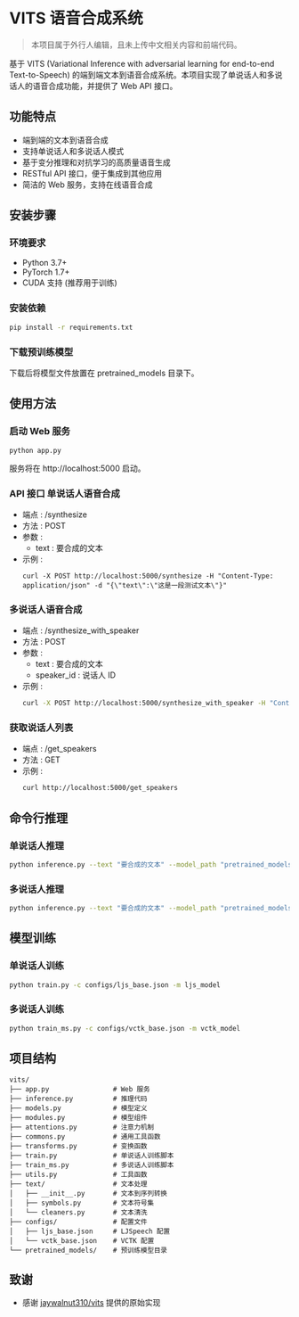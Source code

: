 # VITS 语音合成系统

> 本项目属于外行人编辑，且未上传中文相关内容和前端代码。

基于 VITS (Variational Inference with adversarial learning for end-to-end Text-to-Speech) 的端到端文本到语音合成系统。本项目实现了单说话人和多说话人的语音合成功能，并提供了 Web API 接口。

## 功能特点

- 端到端的文本到语音合成
- 支持单说话人和多说话人模式
- 基于变分推理和对抗学习的高质量语音生成
- RESTful API 接口，便于集成到其他应用
- 简洁的 Web 服务，支持在线语音合成

## 安装步骤

### 环境要求

- Python 3.7+
- PyTorch 1.7+
- CUDA 支持 (推荐用于训练)

### 安装依赖

```bash
pip install -r requirements.txt
```

### 下载预训练模型
下载后将模型文件放置在 pretrained_models 目录下。

## 使用方法
### 启动 Web 服务
```
python app.py
```

服务将在 http://localhost:5000 启动。

### API 接口 单说话人语音合成
- 端点 : /synthesize
- 方法 : POST
- 参数 :
  - text : 要合成的文本
- 示例 :
  ```
  curl -X POST http://localhost:5000/synthesize -H "Content-Type: application/json" -d "{\"text\":\"这是一段测试文本\"}"
  ```
### 多说话人语音合成
- 端点 : /synthesize_with_speaker
- 方法 : POST
- 参数 :
  - text : 要合成的文本
  - speaker_id : 说话人 ID
- 示例 :
  ```bash
  curl -X POST http://localhost:5000/synthesize_with_speaker -H "Content-Type: application/json" -d "{\"text\":\"这是一段测试文本\",\"speaker_id\":0}"
  ```
### 获取说话人列表
- 端点 : /get_speakers
- 方法 : GET
- 示例 :
  ```bash
  curl http://localhost:5000/get_speakers
  ```
## 命令行推理
### 单说话人推理
```bash
python inference.py --text "要合成的文本" --model_path "pretrained_models/single_speaker_model.pth" --config_path "configs/ljs_base.json" --output_wav "output.wav"
```
### 多说话人推理
```bash
python inference.py --text "要合成的文本" --model_path "pretrained_models/multi_speaker_model.pth" --config_path "configs/vctk_base.json" --output_wav "output.wav" --speaker_id 0
```
## 模型训练
### 单说话人训练
```bash
python train.py -c configs/ljs_base.json -m ljs_model
```

### 多说话人训练
```bash
python train_ms.py -c configs/vctk_base.json -m vctk_model
```

## 项目结构
```plaintext
vits/
├── app.py                # Web 服务
├── inference.py          # 推理代码
├── models.py             # 模型定义
├── modules.py            # 模型组件
├── attentions.py         # 注意力机制
├── commons.py            # 通用工具函数
├── transforms.py         # 变换函数
├── train.py              # 单说话人训练脚本
├── train_ms.py           # 多说话人训练脚本
├── utils.py              # 工具函数
├── text/                 # 文本处理
│   ├── __init__.py       # 文本到序列转换
│   ├── symbols.py        # 文本符号集
│   └── cleaners.py       # 文本清洗
├── configs/              # 配置文件
│   ├── ljs_base.json     # LJSpeech 配置
│   └── vctk_base.json    # VCTK 配置
└── pretrained_models/    # 预训练模型目录
```

## 致谢
- 感谢 [jaywalnut310/vits](https://github.com/jaywalnut310/vits) 提供的原始实现